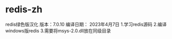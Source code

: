 # redis-zh
redis绿色版汉化
版本：7.0.10
编译日期： 2023年4月7日
1.学习redis源码
2.编译windows版redis
3.需要将msys-2.0.dll放在同级目录
